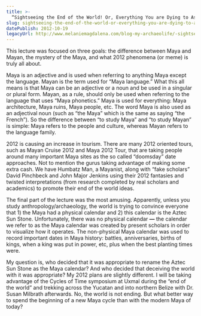 ```yaml
---
title: >-
  “Sightseeing the End of the World! Or, Everything You are Dying to Ask about 2012” By Dr. Quetzil Castañeda (Indiana University)
slug: sightseeing-the-end-of-the-world-or-everything-you-are-dying-to-ask-about-2012-quetzil-castaeda
datePublish: 2012-10-19
legacyUrl: http://www.melaniemagdalena.com/blog-my-archaeolife/-sightseeing-the-end-of-the-world-or-everything-you-are-dying-to-ask-about-2012-by-dr-quetzil-castaeda-indiana-university
---
```


This lecture was focused on three goals: the difference between Maya and Mayan, the mystery of the Maya, and what 2012 phenomena (or meme) is truly all about.  
  
Maya is an adjective and is used when referring to anything Maya except the language. Mayan is the term used for “Maya language.” What this all means is that Maya can be an adjective or a noun and be used in a singular or plural form. Mayan, as a rule, should only be used when referring to the language that uses “Maya phonetics.” Maya is used for everything: Maya architecture, Maya ruins, Maya people, etc. The word Maya is also used as an adjectival noun (such as “the Maya” which is the same as saying “the French”). So the difference between “to study Maya” and “to study Mayan” is simple: Maya refers to the people and culture, whereas Mayan refers to the language family.  
  
2012 is causing an increase in tourism. There are many 2012 oriented tours, such as Mayan Cruise 2012 and Maya 2012 Tour, that are taking people around many important Maya sites as the so called “doomsday” date approaches. Not to mention the gurus taking advantage of making some extra cash. We have Humbatz Man, a Mayanist, along with “fake scholars” David Pinchbeck and John Major Jenkins using their 2012 fantasies and twisted interpretations (from research completed by real scholars and academics) to promote their end of the world ideas.  
  
The final part of the lecture was the most amusing. Apparently, unless you study anthropology/archaeology, the world is trying to convince everyone that 1) the Maya had a physical calendar and 2) this calendar is the Aztec Sun Stone. Unfortunately, there was no physical calendar **—** the calendar we refer to as the Maya calendar was created by present scholars in order to visualize how it operates. The non-physical Maya calendar was used to record important dates in Maya history: battles, anniversaries, births of kings, when a king was put in power, etc, plus when the best planting times were.

My question is, who decided that it was appropriate to rename the Aztec Sun Stone as the Maya calendar? And who decided that deceiving the world with it was appropriate? My 2012 plans are slightly different. I will be taking advantage of the Cycles of Time symposium at Uxmal during the “end of the world” and trekking across the Yucatan and into northern Belize with Dr. Susan Milbrath afterwards. No, the world is not ending. But what better way to spend the beginning of a new Maya cycle than with the modern Maya of today?  
